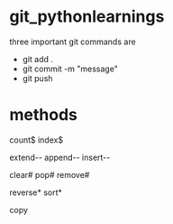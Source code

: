 # git_pythonlearnings

three important git commands are
- git add .
- git commit -m "message"
- git push

# methods
count$
index$

extend--
append--
insert--

clear#
pop#
remove#

reverse*
sort*

copy